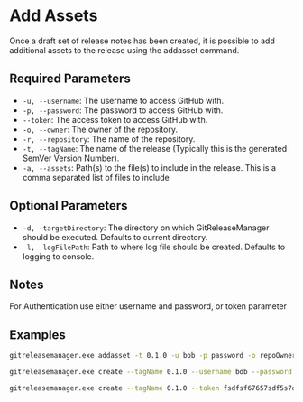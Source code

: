 # Add Assets

Once a draft set of release notes has been created, it is possible to add additional assets to the release using the addasset command.

## **Required Parameters**

* `-u, --username`: The username to access GitHub with.
* `-p, --password`: The password to access GitHub with.
* `--token`: The access token to access GitHub with.
* `-o, --owner`: The owner of the repository.
* `-r, --repository`: The name of the repository.
* `-t, --tagName`: The name of the release (Typically this is the generated SemVer Version Number).
* `-a, --assets`: Path(s) to the file(s) to include in the release.  This is a comma separated list of files to include

## **Optional Parameters**

* `-d, -targetDirectory`: The directory on which GitReleaseManager should be executed. Defaults to current directory.
* `-l, -logFilePath`: Path to where log file should be created. Defaults to logging to console.

## **Notes**

For Authentication use either username and password, or token parameter

## **Examples**

```bash
gitreleasemanager.exe addasset -t 0.1.0 -u bob -p password -o repoOwner -r repo -a c:\buildartifacts\setup.exe,c:\buildartifacts\setup.nupkg

gitreleasemanager.exe create --tagName 0.1.0 --username bob --password password --owner repoOwner --repository repo --assets c:\buildartifacts\setup.exe,c:\buildartifacts\setup.nupkg

gitreleasemanager.exe create --tagName 0.1.0 --token fsdfsf67657sdf5s7d5f --owner repoOwner --repository repo --assets c:\buildartifacts\setup.exe,c:\buildartifacts\setup.nupkg
```